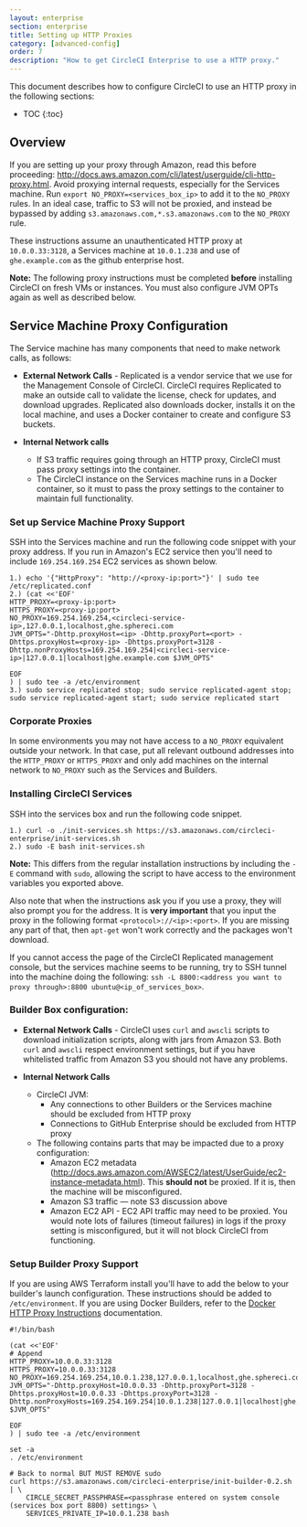 ```yaml
---
layout: enterprise
section: enterprise
title: Setting up HTTP Proxies
category: [advanced-config]
order: 7
description: "How to get CircleCI Enterprise to use a HTTP proxy."
---
```


This document describes how to configure CircleCI to use an HTTP proxy in the following sections:

* TOC
{:toc}

## Overview

If you are setting up your proxy through Amazon, read this before proceeding: http://docs.aws.amazon.com/cli/latest/userguide/cli-http-proxy.html. Avoid proxying internal requests, especially for the Services machine. Run `export NO_PROXY=<services_box_ip>` to add it to the `NO_PROXY` rules. In an ideal case, traffic to S3 will not be proxied, and instead be bypassed by adding `s3.amazonaws.com,*.s3.amazonaws.com` to the `NO_PROXY` rule.

These instructions assume an unauthenticated HTTP proxy at `10.0.0.33:3128`, a Services machine at `10.0.1.238` and use of `ghe.example.com` as the github enterprise host.

**Note:** The following proxy instructions must be completed **before** installing CircleCI on fresh VMs or instances. You must also configure JVM OPTs again as well as described below.

## Service Machine Proxy Configuration

The Service machine has many components that need to make network calls, as follows:

- **External Network Calls** - Replicated is a vendor service that we use for the Management Console of CircleCI. CircleCI  requires Replicated to make an outside call to validate the license, check for updates, and download upgrades. Replicated also downloads docker, installs it on the local machine, and uses a Docker container to create and configure S3 buckets.
   
- **Internal Network calls**  
  - If S3 traffic requires going through an HTTP proxy, CircleCI must pass proxy settings into the container.
  - The CircleCI instance on the Services machine runs in a Docker container, so it must to pass the proxy settings to the container to maintain full functionality.

### Set up Service Machine Proxy Support

SSH into the Services machine and run the following code snippet with your proxy address. If you run in Amazon's EC2 service then you'll need to include `169.254.169.254` EC2 services as shown below.

```
1.) echo '{"HttpProxy": "http://<proxy-ip:port>"}' | sudo tee  /etc/replicated.conf
2.) (cat <<'EOF'
HTTP_PROXY=<proxy-ip:port>
HTTPS_PROXY=<proxy-ip:port>
NO_PROXY=169.254.169.254,<circleci-service-ip>,127.0.0.1,localhost,ghe.sphereci.com
JVM_OPTS="-Dhttp.proxyHost=<ip> -Dhttp.proxyPort=<port> -Dhttps.proxyHost=<proxy-ip> -Dhttps.proxyPort=3128 -Dhttp.nonProxyHosts=169.254.169.254|<circleci-service-ip>|127.0.0.1|localhost|ghe.example.com $JVM_OPTS"

EOF
) | sudo tee -a /etc/environment
3.) sudo service replicated stop; sudo service replicated-agent stop; sudo service replicated-agent start; sudo service replicated start
```
### Corporate Proxies
In some environments you may not have access to a `NO_PROXY` equivalent outside your network. In that case, put all relevant outbound addresses into the `HTTP_PROXY` or `HTTPS_PROXY` and only add machines on the internal network to `NO_PROXY` such as the Services and Builders. 

### Installing CircleCI Services 
SSH into the services box and run the following code snippet.

```
1.) curl -o ./init-services.sh https://s3.amazonaws.com/circleci-enterprise/init-services.sh
2.) sudo -E bash init-services.sh
```

**Note:** This differs from the regular installation instructions by including the `-E` command with `sudo`, allowing the script to have access to the environment variables you exported above.

Also note that when the instructions ask you if you use a proxy, they will also prompt you for the address. It is **very important** that you input the proxy in the following format `<protocol>://<ip>:<port>`. If you are missing any part of that, then `apt-get` won't work correctly and the packages won't download. 

If you cannot access the page of the CircleCI Replicated management console, but the services machine seems to be running, try to SSH tunnel into the machine doing the following: `ssh -L 8800:<address you want to proxy through>:8800 ubuntu@<ip_of_services_box>`. 


### Builder Box configuration:

- **External Network Calls** - CircleCI uses `curl`  and `awscli` scripts to download initialization scripts, along with jars from Amazon S3. Both `curl` and `awscli` respect environment settings, but if you have whitelisted traffic from Amazon S3 you should not have any problems.
  
- **Internal Network Calls** 
  - CircleCI JVM:  
    - Any connections to other Builders or the Services machine should be excluded from HTTP proxy
    - Connections to GitHub Enterprise should be excluded from HTTP proxy
  - The following contains parts that may be impacted due to a proxy configuration:
      - Amazon EC2 metadata (http://docs.aws.amazon.com/AWSEC2/latest/UserGuide/ec2-instance-metadata.html).  This **should not** be proxied.  If it is, then the machine will be misconfigured.
      - Amazon S3 traffic — note S3 discussion above
      - Amazon EC2 API - EC2 API traffic may need to be proxied.  You would note lots of failures (timeout failures) in logs if the proxy setting is misconfigured, but it will not block CircleCI from functioning.

### Setup Builder Proxy Support

If you are using AWS Terraform install you'll have to add the below to your builder's launch configuration. These instructions should be added to `/etc/environment`. If you are using Docker Builders, refer to the [Docker HTTP Proxy Instructions](https://docs.docker.com/engine/admin/systemd/#/http-proxy) documentation.

```
#!/bin/bash

(cat <<'EOF'
# Append
HTTP_PROXY=10.0.0.33:3128
HTTPS_PROXY=10.0.0.33:3128
NO_PROXY=169.254.169.254,10.0.1.238,127.0.0.1,localhost,ghe.sphereci.com
JVM_OPTS="-Dhttp.proxyHost=10.0.0.33 -Dhttp.proxyPort=3128 -Dhttps.proxyHost=10.0.0.33 -Dhttps.proxyPort=3128 -Dhttp.nonProxyHosts=169.254.169.254|10.0.1.238|127.0.0.1|localhost|ghe.sphereci.com $JVM_OPTS"

EOF
) | sudo tee -a /etc/environment

set -a
. /etc/environment

# Back to normal BUT MUST REMOVE sudo
curl https://s3.amazonaws.com/circleci-enterprise/init-builder-0.2.sh | \
    CIRCLE_SECRET_PASSPHRASE=<passphrase entered on system console (services box port 8800) settings> \
    SERVICES_PRIVATE_IP=10.0.1.238 bash
```
